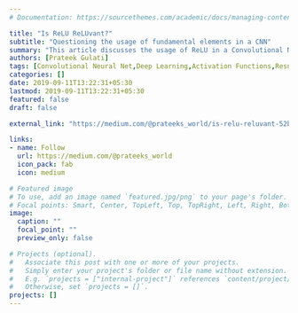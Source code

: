 ```yaml
---
# Documentation: https://sourcethemes.com/academic/docs/managing-content/

title: "Is ReLU ReLUvant?"
subtitle: "Questioning the usage of fundamental elements in a CNN"
summary: "This article discusses the usage of ReLU in a Convolutional Neural Network. There is also an experiment that involves random dropping of Activation Layers based on a hyperparameter in an Object Recognition model and validating it across the accuracy."
authors: [Prateek Gulati]
tags: [Convolutional Neural Net,Deep Learning,Activation Functions,Resnet,Machine Learning]
categories: []
date: 2019-09-11T13:22:31+05:30
lastmod: 2019-09-11T13:22:31+05:30
featured: false
draft: false

external_link: "https://medium.com/@prateeks_world/is-relu-reluvant-52b03bc48daa"

links:
- name: Follow
  url: https://medium.com/@prateeks_world
  icon_pack: fab
  icon: medium

# Featured image
# To use, add an image named `featured.jpg/png` to your page's folder.
# Focal points: Smart, Center, TopLeft, Top, TopRight, Left, Right, BottomLeft, Bottom, BottomRight.
image:
  caption: ""
  focal_point: ""
  preview_only: false

# Projects (optional).
#   Associate this post with one or more of your projects.
#   Simply enter your project's folder or file name without extension.
#   E.g. `projects = ["internal-project"]` references `content/project/deep-learning/index.md`.
#   Otherwise, set `projects = []`.
projects: []
---
```


